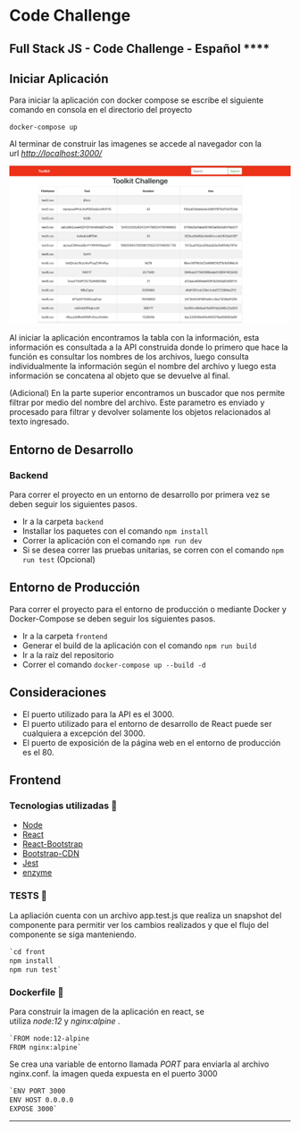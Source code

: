 # Code Challenge

## Full Stack JS - Code Challenge - Español ****

## **Iniciar Aplicación**

Para iniciar la aplicación con docker compose se escribe el siguiente comando en consola en el directorio del proyecto

```docker
docker-compose up
```

Al terminar de construir las imagenes se accede al navegador con la url *[http://localhost:3000/](http://localhost:3000/)*

![Screen Shot 2022-12-21 at 12.15.26.png](img/app.png)

Al iniciar la aplicación encontramos la tabla con la información, esta información es consultada a la API construida donde lo primero que hace la función es consultar los nombres de los archivos, luego consulta individualmente la información según el nombre del archivo y luego esta información se concatena al objeto que se devuelve al final.

(Adicional) En la parte superior encontramos un buscador que nos permite filtrar por medio del nombre del archivo. Este parametro es enviado y procesado para filtrar y devolver solamente los objetos relacionados al texto ingresado.

## **Entorno de Desarrollo**

### **Backend**

Para correr el proyecto en un entorno de desarrollo por primera vez se deben seguir los siguientes pasos.

- Ir a la carpeta `backend`
- Installar los paquetes con el comando `npm install`
- Correr la aplicación con el comando `npm run dev`
- Si se desea correr las pruebas unitarias, se corren con el comando `npm run test` (Opcional)

## **Entorno de Producción**

Para correr el proyecto para el entorno de producción o mediante Docker y Docker-Compose se deben seguir los siguientes pasos.

- Ir a la carpeta `frontend`
- Generar el build de la aplicación con el comando `npm run build`
- Ir a la raíz del repositorio
- Correr el comando `docker-compose up --build -d`

## **Consideraciones**

- El puerto utilizado para la API es el 3000.
- El puerto utilizado para el entorno de desarrollo de React puede ser cualquiera a excepción del 3000.
- El puerto de exposición de la página web en el entorno de producción es el 80.

## Frontend

### Tecnologias utilizadas 🚀

- [Node](https://nodejs.org/en/)
- [React](https://es.reactjs.org/)
- [React-Bootstrap](https://react-bootstrap.github.io/)
- [Bootstrap-CDN](https://getbootstrap.com/docs/5.0/getting-started/introduction/)
- [Jest](https://jestjs.io/docs/getting-started)
- [enzyme](https://enzymejs.github.io/enzyme/)

### TESTS 🧪

La apliación cuenta con un archivo app.test.js que realiza un snapshot del componente para permitir ver los cambios realizados y que el flujo del componente se siga manteniendo.

    `cd front
    npm install
    npm run test`

### Dockerfile 🐳

Para construir la imagen de la aplicación en react, se utiliza *node:12* y *nginx:alpine* .

    `FROM node:12-alpine
    FROM nginx:alpine`

Se crea una variable de entorno llamada *PORT* para enviarla al archivo nginx.conf. la imagen queda expuesta en el puerto 3000

    `ENV PORT 3000
    ENV HOST 0.0.0.0
    EXPOSE 3000`

---